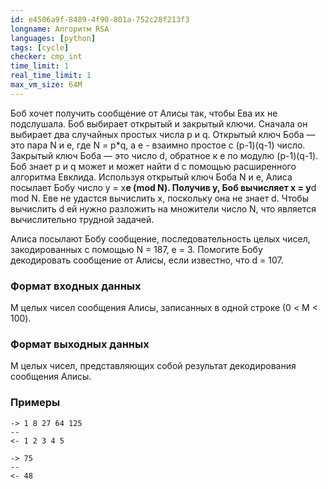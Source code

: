```yaml
---
id: e4506a9f-8489-4f90-801a-752c28f213f3
longname: Алгоритм RSA
languages: [python]
tags: [cycle]
checker: cmp_int
time_limit: 1
real_time_limit: 1
max_vm_size: 64M
---
```



Боб хочет получить сообщение от Алисы так, чтобы Ева их не подслушала.
Боб выбирает открытый и закрытый ключи. Сначала он выбирает
два случайных простых числа p и q. Открытый ключ Боба — это пара N и е,
где N = p*q, a e - взаимно простое с (p-1)(q-1) число. Закрытый ключ
Боба — это число d, обратное к e по модулю (p-1)(q-1). Боб знает
p и q может и может найти d c помощью расширенного алгоритма Евклида.
Используя открытый ключ Боба N и е, Алиса посылает Бобу число
y = x**e (mod N). Получив y, Боб вычисляет x = y**d mod N.
Еве не удастся вычислить x, поскольку она не знает d. Чтобы вычислить
d ей нужно разложить на множители число N, что является вычислительно
трудной задачей.

Алиса посылают Бобу сообщение, последовательность целых чисел,
закодированных с помощью N = 187, e = 3.
Помогите Бобу декодировать сообщение от Алисы, если известно, что d = 107.


### Формат входных данных

M целых чисел сообщения Алисы, записанных в одной строке (0 < M < 100).

### Формат выходных данных

M целых чисел, представляющих собой результат декодирования сообщения Алисы.

### Примеры

```
-> 1 8 27 64 125 
--
<- 1 2 3 4 5
```

```
-> 75 
--
<- 48
```
